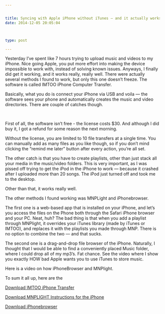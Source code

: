 ```yaml
---


title: Syncing with Apple iPhone without iTunes — and it actually works!
date: 2014-12-05 20:05:04



type: post

---
```

Yesterday I’ve spent like 7 hours trying to upload music and videos to
my iPhone. Nice going Apple, you put more effort into making the device
impossible to work with, instead of solving known issues. Anyways, I
finally did get it working, and it works really, really well. There were
actually several methods I found to work, but only this one doesn’t
freeze. The software is called IMTOO iPhone Computer Transfer.

Basically, what you do is connect your iPhone via USB and voila — the
software sees your phone and automatically creates the music and video
directories. There are couple of catches though.

 

First of all, the software isn’t free - the license costs \$30. And
although I did buy it, I got a refund for some reason the next morning.

Without the license, you are limited to 10 file transfers at a single
time. You can manually add as many files as you like though, so if you
don’t mind clicking the “remind me later” button after every action,
you’re all set.

The other catch is that you have to create playlists, other than just
stack all your media in the music/video folders. This is very important,
as I was pissed off trying to get the iPod in the iPhone to work —
because it crashed after I uploaded more than 20 songs. The iPod just
turned off and took me to the desktop.

Other than that, it works really well.

The other methods I found working was MNPLight and iPhonebrowser.

The first one is a web-based app that is installed on your iPhone, and
let’s you access the files on the Phone both through the Safari iPhone
browser and your PC. Neat, huh? The bad thing is that when you add a
playlist through MNPlight, it overrides your iTunes library (made by
iTunes or IMTOO), and replaces it with the playlists you made through
MNP. There is no option to combine the two — and that sucks.

The second one is a drag-and-drop file browser of the iPhone. Naturally,
I thought that I would be able to find a conveniently placed Music
folder, where I could drop all of my mp3’s. Fat chance. See the video
where I show you exactly HOW bad Apple wants you to use iTunes to store
music.

Here is a video on how iPhoneBrowser and MNPlight.

To sum it all up, here are the


[Download IMTOO iPhone
Transfer](http://www.videoconverterdownload.com/software/imtoo-ipod-computer-transfer.html)

[Download MNPLIGHT Instructions for the
iPhone](http://movenplay.gforge.inria.fr/)

[Download iPhonebrowser](http://www.iphone4world.com/?p=62)
